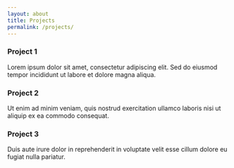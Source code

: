 ```yaml
---
layout: about
title: Projects
permalink: /projects/
---
```


<div class="projects-grid">
  <div class="project-card">
    <h3>Project 1</h3>
    <p>Lorem ipsum dolor sit amet, consectetur adipiscing elit. Sed do eiusmod tempor incididunt ut labore et dolore magna aliqua.</p>
  </div>

  <div class="project-card">
    <h3>Project 2</h3>
    <p>Ut enim ad minim veniam, quis nostrud exercitation ullamco laboris nisi ut aliquip ex ea commodo consequat.</p>
  </div>

  <div class="project-card">
    <h3>Project 3</h3>
    <p>Duis aute irure dolor in reprehenderit in voluptate velit esse cillum dolore eu fugiat nulla pariatur.</p>
  </div>
</div>